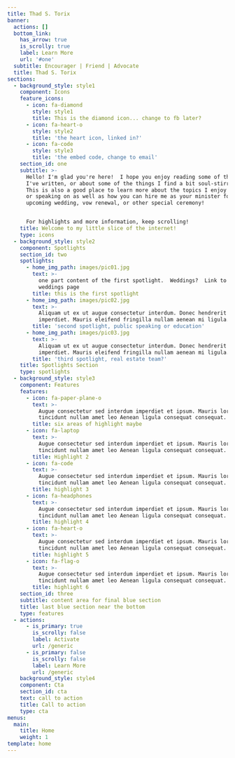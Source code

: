 ```yaml
---
title: Thad S. Torix
banner:
  actions: []
  bottom_link:
    has_arrow: true
    is_scrolly: true
    label: Learn More
    url: '#one'
  subtitle: Encourager | Friend | Advocate
  title: Thad S. Torix
sections:
  - background_style: style1
    component: Icons
    feature_icons:
      - icon: fa-diamond
        style: style1
        title: This is the diamond icon... change to fb later?
      - icon: fa-heart-o
        style: style2
        title: 'the heart icon, linked in?'
      - icon: fa-code
        style: style3
        title: 'the embed code, change to email'
    section_id: one
    subtitle: >-
      Hello! I'm glad you're here!  I hope you enjoy reading some of the things
      I've written, or about some of the things I find a bit soul-stirring. 
      This is also a good place to learn more about the topics I enjoy teaching
      or speaking on as well as how you can hire me as your minister for your
      upcoming wedding, vow renewal, or other special ceremony!  


      For highlights and more information, keep scrolling!
    title: Welcome to my little slice of the internet!
    type: icons
  - background_style: style2
    component: Spotlights
    section_id: two
    spotlights:
      - home_img_path: images/pic01.jpg
        text: >-
          one part content of the first spotlight.  Weddings?  Link to the
          weddings page
        title: this is the first spotlight
      - home_img_path: images/pic02.jpg
        text: >-
          Aliquam ut ex ut augue consectetur interdum. Donec hendrerit
          imperdiet. Mauris eleifend fringilla nullam aenean mi ligula.
        title: 'second spotlight, public speaking or education'
      - home_img_path: images/pic03.jpg
        text: >-
          Aliquam ut ex ut augue consectetur interdum. Donec hendrerit
          imperdiet. Mauris eleifend fringilla nullam aenean mi ligula.
        title: 'third spotlight, real estate team?'
    title: Spotlights Section
    type: spotlights
  - background_style: style3
    component: Features
    features:
      - icon: fa-paper-plane-o
        text: >-
          Augue consectetur sed interdum imperdiet et ipsum. Mauris lorem
          tincidunt nullam amet leo Aenean ligula consequat consequat.
        title: six areas of highlight maybe
      - icon: fa-laptop
        text: >-
          Augue consectetur sed interdum imperdiet et ipsum. Mauris lorem
          tincidunt nullam amet leo Aenean ligula consequat consequat.
        title: Highlight 2
      - icon: fa-code
        text: >-
          Augue consectetur sed interdum imperdiet et ipsum. Mauris lorem
          tincidunt nullam amet leo Aenean ligula consequat consequat.
        title: highlight 3
      - icon: fa-headphones
        text: >-
          Augue consectetur sed interdum imperdiet et ipsum. Mauris lorem
          tincidunt nullam amet leo Aenean ligula consequat consequat.
        title: highlight 4
      - icon: fa-heart-o
        text: >-
          Augue consectetur sed interdum imperdiet et ipsum. Mauris lorem
          tincidunt nullam amet leo Aenean ligula consequat consequat.
        title: highlight 5
      - icon: fa-flag-o
        text: >-
          Augue consectetur sed interdum imperdiet et ipsum. Mauris lorem
          tincidunt nullam amet leo Aenean ligula consequat consequat.
        title: highlight 6
    section_id: three
    subtitle: content area for final blue section
    title: last blue section near the bottom
    type: features
  - actions:
      - is_primary: true
        is_scrolly: false
        label: Activate
        url: /generic
      - is_primary: false
        is_scrolly: false
        label: Learn More
        url: /generic
    background_style: style4
    component: Cta
    section_id: cta
    text: call to action
    title: Call to action
    type: cta
menus:
  main:
    title: Home
    weight: 1
template: home
---
```


